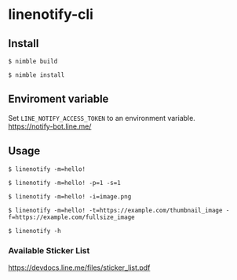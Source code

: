 # linenotify-cli

## Install
```
$ nimble build

$ nimble install
```

## Enviroment variable
Set `LINE_NOTIFY_ACCESS_TOKEN` to an environment variable.  
https://notify-bot.line.me/

## Usage
```
$ linenotify -m=hello!

$ linenotify -m=hello! -p=1 -s=1

$ linenotify -m=hello! -i=image.png  

$ linenotify -m=hello! -t=https://example.com/thumbnail_image -f=https://example.com/fullsize_image

$ linenotify -h
```

### Available Sticker List
https://devdocs.line.me/files/sticker_list.pdf
